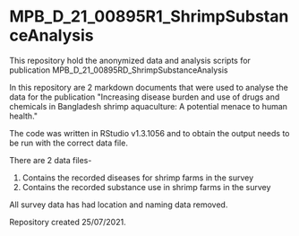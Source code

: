 # MPB_D_21_00895R1_ShrimpSubstanceAnalysis
This repository hold the anonymized data and analysis scripts for publication MPB_D_21_00895RD_ShrimpSubstanceAnalysis 

In this repository are 2 markdown documents that were used to analyse the data for the publication "Increasing disease burden and use of drugs and chemicals in Bangladesh shrimp aquaculture: A potential menace to human health."

The code was written in RStudio v1.3.1056 and to obtain the output needs to be run with the correct data file.

There are 2 data files-

1. Contains the recorded diseases for shrimp farms in the survey
2. Contains the recorded substance use in shrimp farms in the survey

All survey data has had location and naming data removed.

Repository created 25/07/2021.
